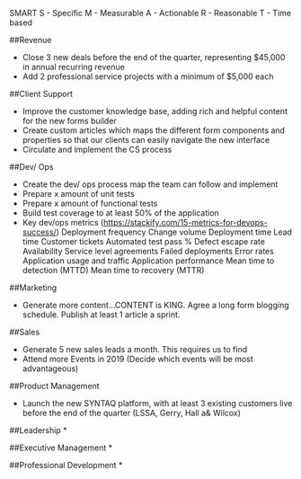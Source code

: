 SMART
S - Specific
M - Measurable
A - Actionable 
R - Reasonable
T - Time based 

##Revenue
* Close 3 new deals before the end of the quarter, representing $45,000 in annual recurring revenue
* Add 2 professional service projects with a minimum of $5,000 each

##Client Support
* Improve the customer knowledge base, adding rich and helpful content for the new forms builder
* Create custom articles which maps the different form components and properties so that our clients can easily navigate the new interface
* Circulate and implement the CS process

##Dev/ Ops
* Create the dev/ ops process map the team can follow and implement
* Prepare x amount of unit tests 
* Prepare x amount of functional tests
* Build test coverage to at least 50% of the application
* Key dev/ops metrics (https://stackify.com/15-metrics-for-devops-success/)
Deployment frequency
Change volume
Deployment time
Lead time
Customer tickets
Automated test pass %
Defect escape rate
Availability
Service level agreements
Failed deployments
Error rates
Application usage and traffic
Application performance
Mean time to detection (MTTD)
Mean time to recovery (MTTR)

##Marketing
* Generate more content...CONTENT is KING. Agree a long form blogging schedule. Publish at least 1 article a sprint.  

##Sales
* Generate 5 new sales leads a month. This requires us to find 
* Attend more Events in 2019 (Decide which events will be most advantageous)

##Product Management
* Launch the new SYNTAQ platform, with at least 3 existing customers live before the end of the quarter (LSSA, Gerry, Hall a& Wilcox)

##Leadership
* 

##Executive Management
*

##Professional Development
* 





